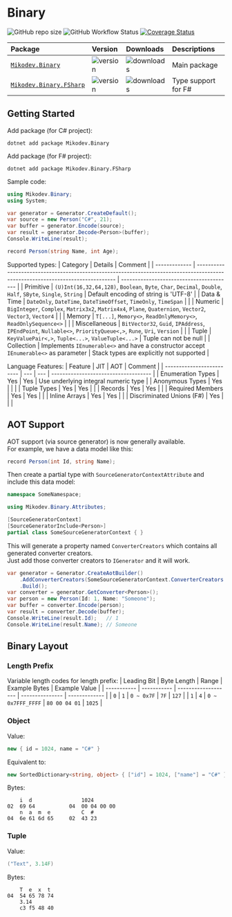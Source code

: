 # Binary

![GitHub repo size](https://img.shields.io/github/repo-size/afxres/binary)
![GitHub Workflow Status](https://img.shields.io/github/actions/workflow/status/afxres/binary/dotnet-tests.yml?branch=main)
[![Coverage Status](https://coveralls.io/repos/github/afxres/binary/badge.svg?branch=main)](https://coveralls.io/github/afxres/binary?branch=main)

| Package                       | Version        | Downloads        | Descriptions        |
| :---------------------------- | :------------- | :--------------- | :------------------ |
| [`Mikodev.Binary`][PC]        | ![version][VC] | ![downloads][IC] | Main package        |
| [`Mikodev.Binary.FSharp`][PF] | ![version][VF] | ![downloads][IF] | Type support for F# |

## Getting Started

Add package (for C# project):
```
dotnet add package Mikodev.Binary
```

Add package (for F# project):
```
dotnet add package Mikodev.Binary.FSharp
```

Sample code:
```csharp
using Mikodev.Binary;
using System;

var generator = Generator.CreateDefault();
var source = new Person("C#", 21);
var buffer = generator.Encode(source);
var result = generator.Decode<Person>(buffer);
Console.WriteLine(result);

record Person(string Name, int Age);
```

Supported types:
| Category      | Details                                                                                                                         | Comment                                  |
| ------------- | ------------------------------------------------------------------------------------------------------------------------------- | ---------------------------------------- |
| Primitive     | ``(U)Int(16,32,64,128)``, ``Boolean``, ``Byte``, ``Char``, ``Decimal``, ``Double``, ``Half``, ``SByte``, ``Single``, ``String`` | Default encoding of string is 'UTF-8'    |
| Data & Time   | ``DateOnly``, ``DateTime``, ``DateTimeOffset``, ``TimeOnly``, ``TimeSpan``                                                      |                                          |
| Numeric       | ``BigInteger``, ``Complex``, ``Matrix3x2``, ``Matrix4x4``, ``Plane``, ``Quaternion``, ``Vector2``, ``Vector3``, ``Vector4``     |                                          |
| Memory        | ``T[...]``, ``Memory<>``, ``ReadOnlyMemory<>``, ``ReadOnlySequence<>``                                                          |                                          |
| Miscellaneous | ``BitVector32``, ``Guid``, ``IPAddress``, ``IPEndPoint``, ``Nullable<>``, ``PriorityQueue<,>``, ``Rune``, ``Uri``, ``Version``  |                                          |
| Tuple         | ``KeyValuePair<,>``, ``Tuple<...>``, ``ValueTuple<...>``                                                                        | Tuple can not be null                    |
| Collection    | Implements ``IEnumerable<>`` and have a constructor accept ``IEnumerable<>`` as parameter                                       | Stack types are explicitly not supported |

Language Features:
| Feature                   | JIT | AOT | Comment                              |
| ------------------------- | --- | --- | ------------------------------------ |
| Enumeration Types         | Yes | Yes | Use underlying integral numeric type |
| Anonymous Types           | Yes |     |                                      |
| Tuple Types               | Yes | Yes |                                      |
| Records                   | Yes | Yes |                                      |
| Required Members          | Yes | Yes |                                      |
| Inline Arrays             | Yes | Yes |                                      |
| Discriminated Unions (F#) | Yes |     |                                      |

## AOT Support

AOT support (via source generator) is now generally available.  
For example, we have a data model like this:
```csharp
record Person(int Id, string Name);
```

Then create a partial type with ``SourceGeneratorContextAttribute`` and include this data model:
```csharp
namespace SomeNamespace;

using Mikodev.Binary.Attributes;

[SourceGeneratorContext]
[SourceGeneratorInclude<Person>]
partial class SomeSourceGeneratorContext { }
```

This will generate a property named ``ConverterCreators`` which contains all generated converter creators.  
Just add those converter creators to ``IGenerator`` and it will work.
```csharp
var generator = Generator.CreateAotBuilder()
    .AddConverterCreators(SomeSourceGeneratorContext.ConverterCreators.Values)
    .Build();
var converter = generator.GetConverter<Person>();
var person = new Person(Id: 1, Name: "Someone");
var buffer = converter.Encode(person);
var result = converter.Decode(buffer);
Console.WriteLine(result.Id);   // 1
Console.WriteLine(result.Name); // Someone
```

## Binary Layout

### Length Prefix

Variable length codes for length prefix:
| Leading Bit | Byte Length | Range               | Example Bytes   | Example Value |
| ----------- | ----------- | ------------------- | --------------- | ------------- |
| ``0``       | ``1``       | ``0 ~ 0x7F``        | ``7F``          | ``127``       |
| ``1``       | ``4``       | ``0 ~ 0x7FFF_FFFF`` | ``80 00 04 01`` | ``1025``      |

### Object

Value:
```csharp
new { id = 1024, name = "C#" }
```

Equivalent to:
```csharp
new SortedDictionary<string, object> { ["id"] = 1024, ["name"] = "C#" }
```

Bytes:
```
    i  d                1024
02  69 64           04  00 04 00 00
    n  a  m  e          C  #
04  6e 61 6d 65     02  43 23
```

### Tuple

Value:
```csharp
("Text", 3.14F)
```

Bytes:
```
    T  e  x  t
04  54 65 78 74
    3.14
    c3 f5 48 40
```

[PC]:https://www.nuget.org/packages/Mikodev.Binary/
[PF]:https://www.nuget.org/packages/Mikodev.Binary.FSharp/
[VC]:https://img.shields.io/nuget/vpre/Mikodev.Binary
[VF]:https://img.shields.io/nuget/vpre/Mikodev.Binary.FSharp
[IC]:https://img.shields.io/nuget/dt/Mikodev.Binary
[IF]:https://img.shields.io/nuget/dt/Mikodev.Binary.FSharp
